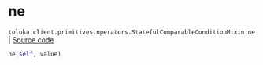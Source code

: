 # ne
`toloka.client.primitives.operators.StatefulComparableConditionMixin.ne` | [Source code](https://github.com/Toloka/toloka-kit/blob/v1.2.0/src/client/primitives/operators.py#L200)

```python
ne(self, value)
```

